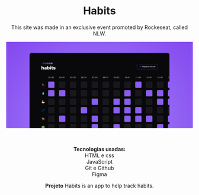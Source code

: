 <h1 align="center"> Habits </h1>
<p align="center">
This site was made in an exclusive event promoted by Rockeseat, called NLW.<br/>
</p>
<p align="center">
<img alt="nlw" src="./assets/Cover.jpg">
</p>
<br>
<p align="center">
<strong> Tecnologias usadas:
</strong><br>
HTML e css<br>
JavaScript<br>
Git e Github<br>
Figma<br>
<p align="center"><strong>Projeto</strong>
Habits is an app to help track habits.
</p>


